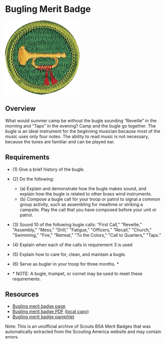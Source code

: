 

# Bugling Merit Badge

![Bugling Merit Badge](images/bugling-merit-badge.jpg)

## Overview



What would summer camp be without the bugle sounding “Reveille” in the morning and “Taps” in the evening? Camp and the bugle go together. The bugle is an ideal instrument for the beginning musician because most of the music uses only four notes. The ability to read music is not necessary, because the tunes are familiar and can be played ear.

## Requirements

* (1) Give a brief history of the bugle.
* (2) Do the following:
    * (a) Explain and demonstrate how the bugle makes sound, and explain how the bugle is related to other brass wind instruments.
    * (b) Compose a bugle call for your troop or patrol to signal a common group activity, such as assembling for mealtime or striking a campsite. Play the call that you have composed before your unit or patrol.


* (3) Sound 10 of the following bugle calls: "First Call," "Reveille," "Assembly," "Mess," "Drill," "Fatigue," "Officers," "Recall," "Church," "Swimming," "Fire," "Retreat," "To the Colors," "Call to Quarters," "Taps."
* (4) Explain when each of the calls in requirement 3 is used
* (5) Explain how to care for, clean, and maintain a bugle.
* (6) Serve as bugler in your troop for three months. *
* \* NOTE: A bugle, trumpet, or cornet may be used to meet these requirements.


## Resources

- [Bugling merit badge page](https://www.scouting.org/merit-badges/bugling/)
- [Bugling merit badge PDF](https://filestore.scouting.org/filestore/Merit_Badge_ReqandRes/Pamphlets/Music%20Bugling_2024.pdf) ([local copy](files/music-merit-badge.pdf))
- [Bugling merit badge pamphlet](https://www.scoutshop.org/music-and-bugling-merit-badge-pamphlet-650736.html)

Note: This is an unofficial archive of Scouts BSA Merit Badges that was automatically extracted from the Scouting America website and may contain errors.